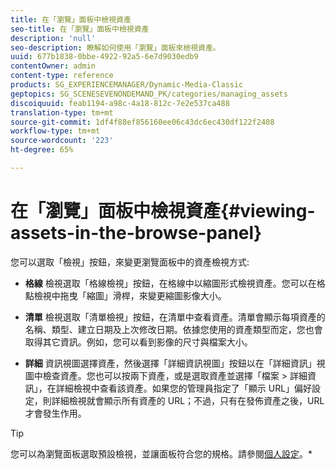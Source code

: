 ```yaml
---
title: 在「瀏覽」面板中檢視資產
seo-title: 在「瀏覽」面板中檢視資產
description: 'null'
seo-description: 瞭解如何使用「瀏覽」面板來檢視資產。
uuid: 677b1838-0bbe-4922-92a5-6e7d9030edb9
contentOwner: admin
content-type: reference
products: SG_EXPERIENCEMANAGER/Dynamic-Media-Classic
geptopics: SG_SCENESEVENONDEMAND_PK/categories/managing_assets
discoiquuid: feab1194-a98c-4a18-812c-7e2e537ca488
translation-type: tm+mt
source-git-commit: 1df4f88ef856160ee06c43dc6ec430df122f2408
workflow-type: tm+mt
source-wordcount: '223'
ht-degree: 65%

---
```



# 在「瀏覽」面板中檢視資產{#viewing-assets-in-the-browse-panel}

您可以選取「檢視」按鈕，來變更瀏覽面板中的資產檢視方式:

* **格線**
檢視選取「格線檢視」按鈕，在格線中以縮圖形式檢視資產。您可以在格點檢視中拖曳「縮圖」滑桿，來變更縮圖影像大小。

* **清單**
檢視選取「清單檢視」按鈕，在清單中查看資產。清單會顯示每項資產的名稱、類型、建立日期及上次修改日期。依據您使用的資產類型而定，您也會取得其它資訊。例如，您可以看到影像的尺寸與檔案大小。

* **詳細**
資訊視圖選擇資產，然後選擇「詳細資訊視圖」按鈕以在「詳細資訊」視圖中檢查資產。您也可以按兩下資產，或是選取資產並選擇「檔案 > 詳細資訊」，在詳細檢視中查看該資產。如果您的管理員指定了「顯示 URL」偏好設定，則詳細檢視就會顯示所有資產的 URL；不過，只有在發佈資產之後，URL 才會發生作用。

>[!TIP]
>
>您可以為瀏覽面板選取預設檢視，並讓面板符合您的規格。請參閱[個人設定](personal-setup.md#personal_setup)。*
